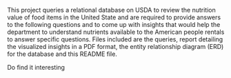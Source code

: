 This project queries a relational database on USDA to review the nutrition value of food items in the United State and are required to provide answers to the following questions and to
come up with insights that would help the department to understand nutrients available to the American people rentals to answer specific questions. 
Files included are the queries, report detailing the visualized insights in a PDF format, the entity relationship diagram (ERD) for the database and this README file.

Do find it interesting
